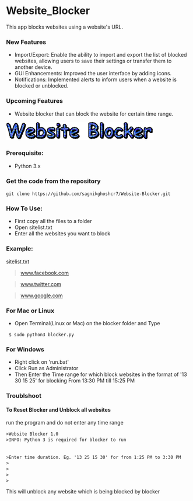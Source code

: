 # Website_Blocker
This app blocks websites using a website's URL.

### New Features
  - Import/Export: Enable the ability to import and export the list of blocked websites, allowing users to save their settings or transfer them to another device.
  - GUI Enhancements: Improved the user interface by adding icons.
  - Notifications: Implemented alerts to inform users when a website is blocked or unblocked.

### Upcoming Features
  - Website blocker that can block the website for certain time range.

<img src="https://github.com/sagnikghoshcr7/images/blob/master/Website%20Blocker%20gif.gif" height="50px" width="405px"></h1>

### Prerequisite:
  - Python 3.x
  
### Get the code from the repository

```
git clone https://github.com/sagnikghoshcr7/Website-Blocker.git
```

### How To Use:
  - First copy all the files to a folder
  - Open sitelist.txt
  - Enter all the websites you want to block
  
  ### Example:
  sitelist.txt
 
   >www.facebook.com 
   
   >www.twitter.com 
   
   >www.google.com
  
  ### For Mac or Linux
  - Open Terminal(Linux or Mac) on the blocker folder and Type
  
```
 $ sudo python3 blocker.py
```
  
  ### For Windows
  - Right click on 'run.bat' 
  - Click Run as Administrator  
  - Then Enter the Time range for which block websites in the format of
  '13 30 15 25' for blocking From 13:30 PM till 15:25 PM
  
  ### Troublshoot
  #### To Reset Blocker and Unblock all websites
  run the program and do not enter any time range

    >Website Blocker 1.0
    >INFO: Python 3 is required for blocker to run


    >Enter time duration. Eg. '13 25 15 30' for from 1:25 PM to 3:30 PM
    >
    >
    >
    >
    
  
  This will unblock any website which is being blocked by blocker
